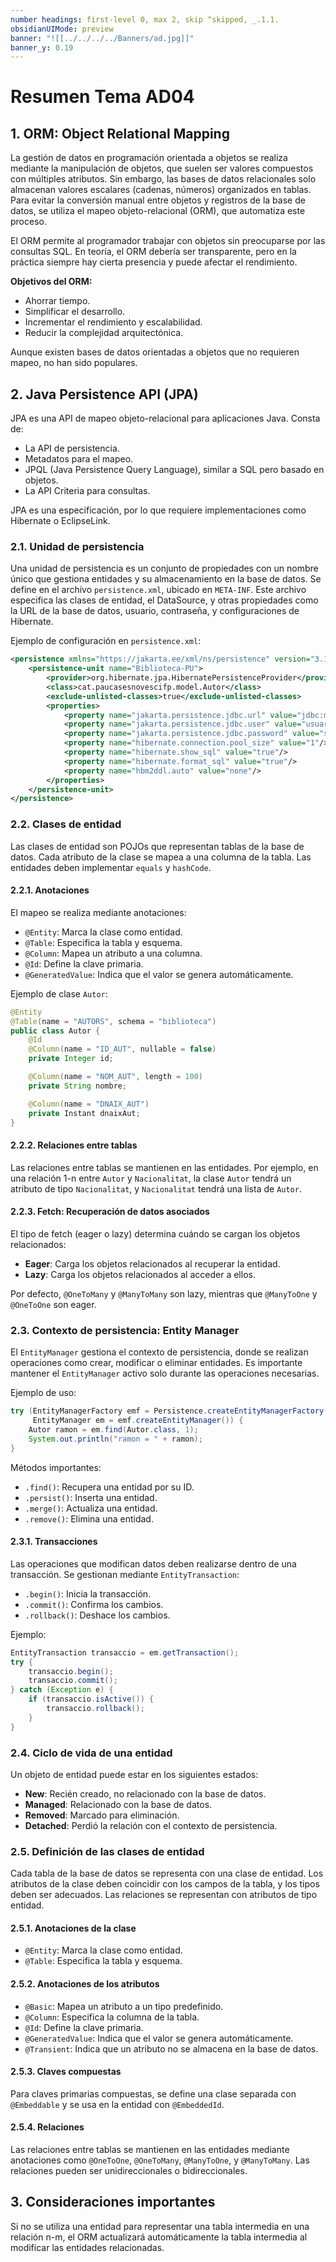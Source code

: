```yaml
---
number headings: first-level 0, max 2, skip ^skipped, _.1.1.
obsidianUIMode: preview
banner: "![[../../../../Banners/ad.jpg]]"
banner_y: 0.19
---
```


# Resumen Tema AD04
## 1. ORM: Object Relational Mapping

La gestión de datos en programación orientada a objetos se realiza mediante la manipulación de objetos, que suelen ser valores compuestos con múltiples atributos. Sin embargo, las bases de datos relacionales solo almacenan valores escalares (cadenas, números) organizados en tablas. Para evitar la conversión manual entre objetos y registros de la base de datos, se utiliza el mapeo objeto-relacional (ORM), que automatiza este proceso.

El ORM permite al programador trabajar con objetos sin preocuparse por las consultas SQL. En teoría, el ORM debería ser transparente, pero en la práctica siempre hay cierta presencia y puede afectar el rendimiento.

**Objetivos del ORM:**

- Ahorrar tiempo.
- Simplificar el desarrollo.
- Incrementar el rendimiento y escalabilidad.
- Reducir la complejidad arquitectónica.

Aunque existen bases de datos orientadas a objetos que no requieren mapeo, no han sido populares.

## 2. Java Persistence API (JPA)

JPA es una API de mapeo objeto-relacional para aplicaciones Java. Consta de:

- La API de persistencia.
- Metadatos para el mapeo.
- JPQL (Java Persistence Query Language), similar a SQL pero basado en objetos.
- La API Criteria para consultas.

JPA es una especificación, por lo que requiere implementaciones como Hibernate o EclipseLink.

### 2.1. **Unidad de persistencia**

Una unidad de persistencia es un conjunto de propiedades con un nombre único que gestiona entidades y su almacenamiento en la base de datos. Se define en el archivo `persistence.xml`, ubicado en `META-INF`. Este archivo especifica las clases de entidad, el DataSource, y otras propiedades como la URL de la base de datos, usuario, contraseña, y configuraciones de Hibernate.

Ejemplo de configuración en `persistence.xml`:

```xml
<persistence xmlns="https://jakarta.ee/xml/ns/persistence" version="3.1">
    <persistence-unit name="Biblioteca-PU">
        <provider>org.hibernate.jpa.HibernatePersistenceProvider</provider>
        <class>cat.paucasesnovescifp.model.Autor</class>
        <exclude-unlisted-classes>true</exclude-unlisted-classes>
        <properties>
            <property name="jakarta.persistence.jdbc.url" value="jdbc:mysql://192.168.56.95:3306/biblioteca"/>
            <property name="jakarta.persistence.jdbc.user" value="usuari"/>
            <property name="jakarta.persistence.jdbc.password" value="seCret_19"/>
            <property name="hibernate.connection.pool_size" value="1"/>
            <property name="hibernate.show_sql" value="true"/>
            <property name="hibernate.format_sql" value="true"/>
            <property name="hbm2ddl.auto" value="none"/>
        </properties>
    </persistence-unit>
</persistence>
```

### 2.2. **Clases de entidad**

Las clases de entidad son POJOs que representan tablas de la base de datos. Cada atributo de la clase se mapea a una columna de la tabla. Las entidades deben implementar `equals` y `hashCode`.

#### 2.2.1. Anotaciones

El mapeo se realiza mediante anotaciones:

- `@Entity`: Marca la clase como entidad.
- `@Table`: Especifica la tabla y esquema.
- `@Column`: Mapea un atributo a una columna.
- `@Id`: Define la clave primaria.
- `@GeneratedValue`: Indica que el valor se genera automáticamente.

Ejemplo de clase `Autor`:

```java
@Entity
@Table(name = "AUTORS", schema = "biblioteca")
public class Autor {
    @Id
    @Column(name = "ID_AUT", nullable = false)
    private Integer id;

    @Column(name = "NOM_AUT", length = 100)
    private String nombre;

    @Column(name = "DNAIX_AUT")
    private Instant dnaixAut;
}
```

#### 2.2.2. Relaciones entre tablas

Las relaciones entre tablas se mantienen en las entidades. Por ejemplo, en una relación 1-n entre `Autor` y `Nacionalitat`, la clase `Autor` tendrá un atributo de tipo `Nacionalitat`, y `Nacionalitat` tendrá una lista de `Autor`.

#### 2.2.3. Fetch: Recuperación de datos asociados

El tipo de fetch (eager o lazy) determina cuándo se cargan los objetos relacionados:

- **Eager**: Carga los objetos relacionados al recuperar la entidad.
- **Lazy**: Carga los objetos relacionados al acceder a ellos.

Por defecto, `@OneToMany` y `@ManyToMany` son lazy, mientras que `@ManyToOne` y `@OneToOne` son eager.

### 2.3. **Contexto de persistencia: Entity Manager**

El `EntityManager` gestiona el contexto de persistencia, donde se realizan operaciones como crear, modificar o eliminar entidades. Es importante mantener el `EntityManager` activo solo durante las operaciones necesarias.

Ejemplo de uso:

```java
try (EntityManagerFactory emf = Persistence.createEntityManagerFactory("Biblioteca-PU");
     EntityManager em = emf.createEntityManager()) {
    Autor ramon = em.find(Autor.class, 1);
    System.out.println("ramon = " + ramon);
}
```

Métodos importantes:

- `.find()`: Recupera una entidad por su ID.
- `.persist()`: Inserta una entidad.
- `.merge()`: Actualiza una entidad.
- `.remove()`: Elimina una entidad.

#### 2.3.1. Transacciones

Las operaciones que modifican datos deben realizarse dentro de una transacción. Se gestionan mediante `EntityTransaction`:

- `.begin()`: Inicia la transacción.
- `.commit()`: Confirma los cambios.
- `.rollback()`: Deshace los cambios.

Ejemplo:

```java
EntityTransaction transaccio = em.getTransaction();
try {
    transaccio.begin();
    transaccio.commit();
} catch (Exception e) {
    if (transaccio.isActive()) {
        transaccio.rollback();
    }
}
```

### 2.4. **Ciclo de vida de una entidad**

Un objeto de entidad puede estar en los siguientes estados:

- **New**: Recién creado, no relacionado con la base de datos.
- **Managed**: Relacionado con la base de datos.
- **Removed**: Marcado para eliminación.
- **Detached**: Perdió la relación con el contexto de persistencia.

### 2.5. **Definición de las clases de entidad**

Cada tabla de la base de datos se representa con una clase de entidad. Los atributos de la clase deben coincidir con los campos de la tabla, y los tipos deben ser adecuados. Las relaciones se representan con atributos de tipo entidad.

#### 2.5.1. Anotaciones de la clase

- `@Entity`: Marca la clase como entidad.
- `@Table`: Especifica la tabla y esquema.

#### 2.5.2. Anotaciones de los atributos

- `@Basic`: Mapea un atributo a un tipo predefinido.
- `@Column`: Especifica la columna de la tabla.
- `@Id`: Define la clave primaria.
- `@GeneratedValue`: Indica que el valor se genera automáticamente.
- `@Transient`: Indica que un atributo no se almacena en la base de datos.

#### 2.5.3. Claves compuestas

Para claves primarias compuestas, se define una clase separada con `@Embeddable` y se usa en la entidad con `@EmbeddedId`.

#### 2.5.4. Relaciones

Las relaciones entre tablas se mantienen en las entidades mediante anotaciones como `@OneToOne`, `@OneToMany`, `@ManyToOne`, y `@ManyToMany`. Las relaciones pueden ser unidireccionales o bidireccionales.

## 3. Consideraciones importantes

Si no se utiliza una entidad para representar una tabla intermedia en una relación n-m, el ORM actualizará automáticamente la tabla intermedia al modificar las entidades relacionadas.
